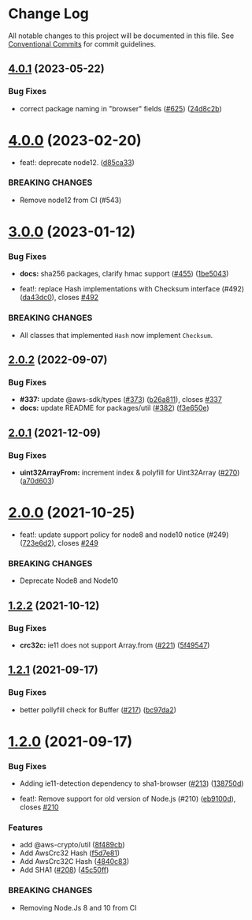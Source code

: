 # Change Log

All notable changes to this project will be documented in this file.
See [Conventional Commits](https://conventionalcommits.org) for commit guidelines.

## [4.0.1](https://github.com/aws/aws-sdk-js-crypto-helpers/compare/v4.0.0...v4.0.1) (2023-05-22)

### Bug Fixes

- correct package naming in "browser" fields ([#625](https://github.com/aws/aws-sdk-js-crypto-helpers/issues/625)) ([24d8c2b](https://github.com/aws/aws-sdk-js-crypto-helpers/commit/24d8c2b4b740fe2c8faa136384fe3ae8fb1ff60b))

# [4.0.0](https://github.com/aws/aws-sdk-js-crypto-helpers/compare/v3.0.0...v4.0.0) (2023-02-20)

- feat!: deprecate node12. ([d85ca33](https://github.com/aws/aws-sdk-js-crypto-helpers/commit/d85ca33d1b98e2acdeb5dd8981a369630f69addf))

### BREAKING CHANGES

- Remove node12 from CI (#543)

# [3.0.0](https://github.com/aws/aws-sdk-js-crypto-helpers/compare/v2.0.2...v3.0.0) (2023-01-12)

### Bug Fixes

- **docs:** sha256 packages, clarify hmac support ([#455](https://github.com/aws/aws-sdk-js-crypto-helpers/issues/455)) ([1be5043](https://github.com/aws/aws-sdk-js-crypto-helpers/commit/1be5043325991f3f5ccb52a8dd928f004b4d442e))

- feat!: replace Hash implementations with Checksum interface (#492) ([da43dc0](https://github.com/aws/aws-sdk-js-crypto-helpers/commit/da43dc0fdf669d9ebb5bfb1b1f7c79e46c4aaae1)), closes [#492](https://github.com/aws/aws-sdk-js-crypto-helpers/issues/492)

### BREAKING CHANGES

- All classes that implemented `Hash` now implement `Checksum`.

## [2.0.2](https://github.com/aws/aws-sdk-js-crypto-helpers/compare/v2.0.1...v2.0.2) (2022-09-07)

### Bug Fixes

- **#337:** update @aws-sdk/types ([#373](https://github.com/aws/aws-sdk-js-crypto-helpers/issues/373)) ([b26a811](https://github.com/aws/aws-sdk-js-crypto-helpers/commit/b26a811a392f5209c7ec7e57251500d4d78f97ff)), closes [#337](https://github.com/aws/aws-sdk-js-crypto-helpers/issues/337)
- **docs:** update README for packages/util ([#382](https://github.com/aws/aws-sdk-js-crypto-helpers/issues/382)) ([f3e650e](https://github.com/aws/aws-sdk-js-crypto-helpers/commit/f3e650e1b4792ffbea2e8a1a015fd55fb951a3a4))

## [2.0.1](https://github.com/aws/aws-sdk-js-crypto-helpers/compare/v2.0.0...v2.0.1) (2021-12-09)

### Bug Fixes

- **uint32ArrayFrom:** increment index & polyfill for Uint32Array ([#270](https://github.com/aws/aws-sdk-js-crypto-helpers/issues/270)) ([a70d603](https://github.com/aws/aws-sdk-js-crypto-helpers/commit/a70d603f3ba7600d3c1213f297d4160a4b3793bd))

# [2.0.0](https://github.com/aws/aws-sdk-js-crypto-helpers/compare/v1.2.2...v2.0.0) (2021-10-25)

- feat!: update support policy for node8 and node10 notice (#249) ([723e6d2](https://github.com/aws/aws-sdk-js-crypto-helpers/commit/723e6d2c386a0bc395b32accd85c3544f03c1d18)), closes [#249](https://github.com/aws/aws-sdk-js-crypto-helpers/issues/249)

### BREAKING CHANGES

- Deprecate Node8 and Node10

## [1.2.2](https://github.com/aws/aws-sdk-js-crypto-helpers/compare/v1.2.1...v1.2.2) (2021-10-12)

### Bug Fixes

- **crc32c:** ie11 does not support Array.from ([#221](https://github.com/aws/aws-sdk-js-crypto-helpers/issues/221)) ([5f49547](https://github.com/aws/aws-sdk-js-crypto-helpers/commit/5f495472ab8988cf203e0f2a70a51f7e1fcd7e60))

## [1.2.1](https://github.com/aws/aws-sdk-js-crypto-helpers/compare/v1.2.0...v1.2.1) (2021-09-17)

### Bug Fixes

- better pollyfill check for Buffer ([#217](https://github.com/aws/aws-sdk-js-crypto-helpers/issues/217)) ([bc97da2](https://github.com/aws/aws-sdk-js-crypto-helpers/commit/bc97da29aaf473943e4407c9a29cc30f74f15723))

# [1.2.0](https://github.com/aws/aws-sdk-js-crypto-helpers/compare/v1.1.1...v1.2.0) (2021-09-17)

### Bug Fixes

- Adding ie11-detection dependency to sha1-browser ([#213](https://github.com/aws/aws-sdk-js-crypto-helpers/issues/213)) ([138750d](https://github.com/aws/aws-sdk-js-crypto-helpers/commit/138750d96385b8cc479b6f54c500ee1b5380648c))

- feat!: Remove support for old version of Node.js (#210) ([eb9100d](https://github.com/aws/aws-sdk-js-crypto-helpers/commit/eb9100d296d2fbc27a922cbfcde80535db3e8940)), closes [#210](https://github.com/aws/aws-sdk-js-crypto-helpers/issues/210)

### Features

- add @aws-crypto/util ([8f489cb](https://github.com/aws/aws-sdk-js-crypto-helpers/commit/8f489cbe4c0e134f826bac66f1bf5172597048b9))
- Add AwsCrc32 Hash ([f5d7e81](https://github.com/aws/aws-sdk-js-crypto-helpers/commit/f5d7e815fcbe0f8da1edb855fea3bd33eb1edc15))
- Add AwsCrc32C Hash ([4840c83](https://github.com/aws/aws-sdk-js-crypto-helpers/commit/4840c83bdd7c461dded777ebc45a8f99258ba21c))
- Add SHA1 ([#208](https://github.com/aws/aws-sdk-js-crypto-helpers/issues/208)) ([45c50ff](https://github.com/aws/aws-sdk-js-crypto-helpers/commit/45c50ffa3acc9e3bf4039ab59a0102e4d40455ec))

### BREAKING CHANGES

- Removing Node.Js 8 and 10 from CI
